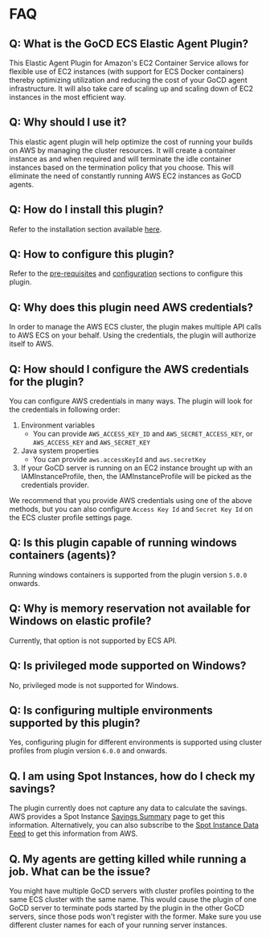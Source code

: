 # FAQ

## Q: What is the GoCD ECS Elastic Agent Plugin?

This Elastic Agent Plugin for Amazon's EC2 Container Service allows for flexible use of EC2 instances (with support for ECS Docker containers) thereby optimizing utilization and reducing the cost of your GoCD agent infrastructure. It will also take care of scaling up and scaling down of EC2 instances in the most efficient way.

## Q: Why should I use it?

This elastic agent plugin will help optimize the cost of running your builds on AWS by managing the cluster resources. It will create a container instance as and when required and will terminate the idle container instances based on the termination policy that you choose. This will eliminate the need of constantly running AWS EC2 instances as GoCD agents.

## Q: How do I install this plugin?
 
Refer to the installation section available [here](installation.md).

## Q:  How to configure this plugin?

Refer to the [pre-requisites](installation.md#prerequisites) and [configuration](installation.md#configuration) sections to configure this plugin.

## Q: Why does this plugin need AWS credentials?

In order to manage the AWS ECS cluster, the plugin makes multiple API calls to AWS ECS on your behalf. Using the credentials, the plugin will authorize itself to AWS.

## Q: How should I configure the AWS credentials for the plugin?

You can configure AWS credentials in many ways. The plugin will look for the credentials in following order:

1. Environment variables
    - You can provide `AWS_ACCESS_KEY_ID` and `AWS_SECRET_ACCESS_KEY`, or `AWS_ACCESS_KEY` and `AWS_SECRET_KEY`   
2. Java system properties
    - You can provide `aws.accessKeyId` and `aws.secretKey`
3. If your GoCD server is running on an EC2 instance brought up with an IAMInstanceProfile, then, the IAMInstanceProfile will be picked as the credentials provider. 

We recommend that you provide AWS credentials using one of the above methods, but you can also configure `Access Key Id` and `Secret Key Id` on the ECS cluster profile settings page.

## Q: Is this plugin capable of running windows containers (agents)?

Running windows containers is supported from the plugin version `5.0.0` onwards.

## Q: Why is memory reservation not available for Windows on elastic profile?

Currently, that option is not supported by ECS API.

## Q: Is privileged mode supported on Windows?

No, privileged mode is not supported for Windows.

## Q: Is configuring multiple environments supported by this plugin?

Yes, configuring plugin for different environments is supported using cluster profiles from plugin version `6.0.0` and onwards.

## Q. I am using Spot Instances, how do I check my savings?

The plugin currently does not capture any data to calculate the savings. AWS provides a Spot Instance [Savings Summary](https://docs.aws.amazon.com/AWSEC2/latest/UserGuide/spot-savings.html) page to get this information. Alternatively, you can also subscribe to the [Spot Instance Data Feed](https://docs.aws.amazon.com/AWSEC2/latest/UserGuide/spot-data-feeds.html) to get this information from AWS.

## Q. My agents are getting killed while running a job. What can be the issue?

You might have multiple GoCD servers with cluster profiles pointing to the same ECS cluster with the same name.
This would cause the plugin of one GoCD server to terminate pods started by the plugin in the other GoCD servers, since those pods won't register with the former.
Make sure you use different cluster names for each of your running server instances.
